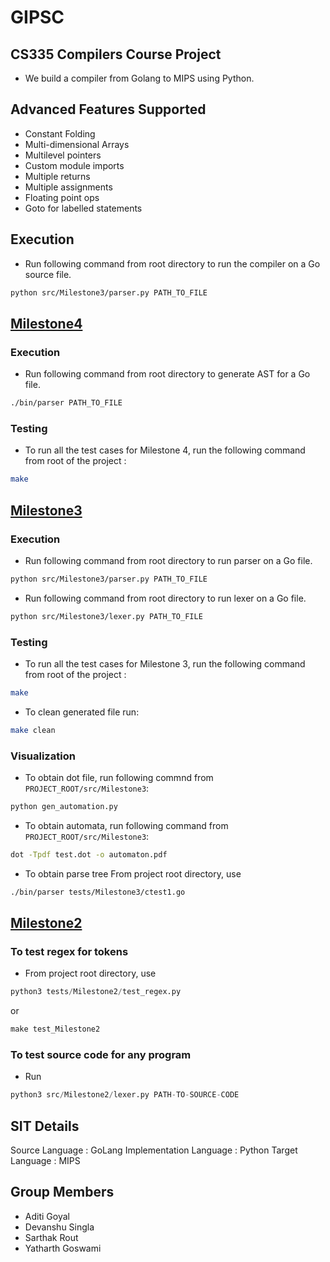 # GIPSC
## CS335 Compilers Course Project
- We build a compiler from Golang to MIPS using Python. 

## Advanced Features Supported
- Constant Folding
- Multi-dimensional Arrays
- Multilevel pointers
- Custom module imports
- Multiple returns
- Multiple assignments
- Floating point ops
- Goto for labelled statements

## Execution
- Run following command from root directory to run the compiler on a Go source file.
```bash
python src/Milestone3/parser.py PATH_TO_FILE
```

## [Milestone4](src/Milestone4/)

### Execution
- Run following command from root directory to generate AST for a Go file.
```bash
./bin/parser PATH_TO_FILE
```

### Testing
- To run all the test cases for Milestone 4, run the following command from root of the project : 
```bash
make 
```

## [Milestone3](src/Milestone3/)

### Execution
- Run following command from root directory to run parser on a Go file.
```bash
python src/Milestone3/parser.py PATH_TO_FILE
```

- Run following command from root directory to run lexer on a Go file.
```bash
python src/Milestone3/lexer.py PATH_TO_FILE
```

### Testing
- To run all the test cases for Milestone 3, run the following command from root of the project : 
```bash
make 
```

- To clean generated file run:
```bash
make clean
```

### Visualization
- To obtain dot file, run following commnd from `PROJECT_ROOT/src/Milestone3`:
```bash
python gen_automation.py
```

- To obtain automata, run following command from `PROJECT_ROOT/src/Milestone3`:
```bash
dot -Tpdf test.dot -o automaton.pdf
```

- To obtain parse tree From project root directory, use
```bash
./bin/parser tests/Milestone3/ctest1.go
```

## [Milestone2](src/Milestone2)

### To test regex for tokens
- From project root directory, use 
```python
python3 tests/Milestone2/test_regex.py 
```
or 

```python
make test_Milestone2
```
### To test source code for any program

- Run
```python
python3 src/Milestone2/lexer.py PATH-TO-SOURCE-CODE
```

## SIT Details

Source Language : GoLang
Implementation Language : Python
Target Language : MIPS

## Group Members
- Aditi Goyal
- Devanshu Singla
- Sarthak Rout
- Yatharth Goswami
